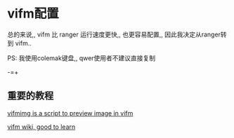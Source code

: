 # vifm配置

总的来说,, vifm 比 ranger 运行速度更快,, 也更容易配置,,  因此我决定从ranger转到 vifm..

PS:  我使用colemak键盘,, qwer使用者不建议直接复制

-=+

## 重要的教程

[vifmimg is a script to preview image in vifm](https://github.com/cirala/vifmimg)

[vifm wiki, good to learn](https://wiki.vifm.info/index.php/Main_Page)
